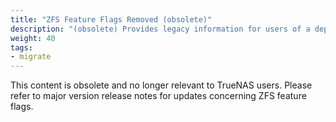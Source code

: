 ```yaml
---
title: "ZFS Feature Flags Removed (obsolete)"
description: "(obsolete) Provides legacy information for users of a deprecated ZFS feature flag merged into TrueNAS SCALE 22.02 and removed in 22.12."
weight: 40
tags:
- migrate
---
```


This content is obsolete and no longer relevant to TrueNAS users.
Please refer to major version release notes for updates concerning ZFS feature flags.
